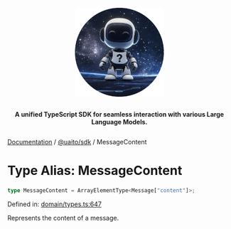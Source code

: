 <div style="display:flex; flex-direction:column; align-items:center;">
<p align="center">
  <img src="../UAITO.png" alt="UAITO Logo" width="200"/>
</p>

<p align="center">
  <strong>A unified TypeScript SDK for seamless interaction with various Large Language Models.</strong>
</p>
</div>

[Documentation](README.md) / [@uaito/sdk](@uaito.sdk.md) / MessageContent

# Type Alias: MessageContent

```ts
type MessageContent = ArrayElementType<Message["content"]>;
```

Defined in: [domain/types.ts:647](https://github.com/elribonazo/uaito/blob/45fe78be02d2e8093f6553d8593d16a88041733d/packages/sdk/src/domain/types.ts#L647)

Represents the content of a message.

